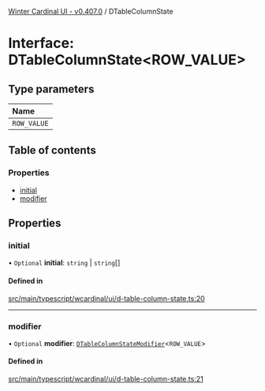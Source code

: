 [Winter Cardinal UI - v0.407.0](../index.md) / DTableColumnState

# Interface: DTableColumnState\<ROW_VALUE\>

## Type parameters

| Name |
| :------ |
| `ROW_VALUE` |

## Table of contents

### Properties

- [initial](DTableColumnState.md#initial)
- [modifier](DTableColumnState.md#modifier)

## Properties

### initial

• `Optional` **initial**: `string` \| `string`[]

#### Defined in

[src/main/typescript/wcardinal/ui/d-table-column-state.ts:20](https://github.com/winter-cardinal/winter-cardinal-ui/blob/v0.407.0/src/main/typescript/wcardinal/ui/d-table-column-state.ts#L20)

___

### modifier

• `Optional` **modifier**: [`DTableColumnStateModifier`](../index.md#dtablecolumnstatemodifier)\<`ROW_VALUE`\>

#### Defined in

[src/main/typescript/wcardinal/ui/d-table-column-state.ts:21](https://github.com/winter-cardinal/winter-cardinal-ui/blob/v0.407.0/src/main/typescript/wcardinal/ui/d-table-column-state.ts#L21)

